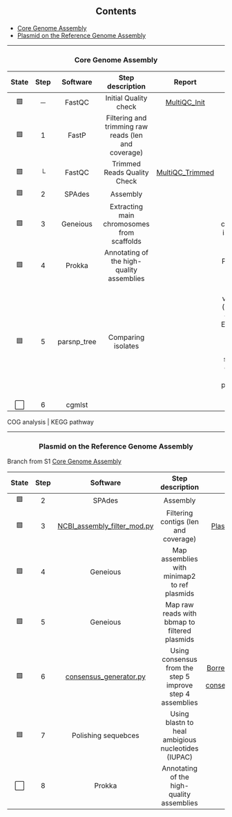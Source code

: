 <h2 align="center">Contents</h2>

- <a href="#Core Genome Assembly">Core Genome Assembly</a>
- <a href="#Plasmid on the Reference Genome Assembly">Plasmid on the Reference Genome Assembly</a>

---

<h3 align="center" id="Core Genome Assembly">Core Genome Assembly</h3>

|State|Step|Software|Step description| Report | Notes |
|:--:|:--:|:--:|:--:|:--:|:--:|
| 🟩 | ─ | FastQC         | Initial Quality check                               | [MultiQC_Init](Reports/B_burgdorferi_MultiQC_init.html) |  |
| 🟩 | 1 | FastP          | Filtering and trimming raw reads (len and coverage) |  | -> <a href="#Plasmid on the Reference Genome Assembly">Plasmid on the Reference Genome Assembly</a>|
| 🟩 | └ | FastQC         | Trimmed Reads Quality Check                         | [MultiQC_Trimmed](Reports/B_burgdorferi_MultiQC_trimmed.html) |  |
| 🟩 | 2 | SPAdes         | Assembly                                            |  |  |
| 🟩 | 3 | Geneious       | Extracting main chromosomes from scaffolds          |                      | Main chromosome is present ✅ |
| 🟩 | 4 | Prokka         | Annotating of the high-quality assemblies           |  | Project drive folder |
| 🟦 | 5 | parsnp_tree    | Comparing isolates                                  |                      | gingr for visualization (File -> open -> tree file \| Export file as .vsf \| Compare non-synonymus changes to actual positions per gene |
| ⬜️ | 6 | cgmlst         |                                                     |                      | MLST |

COG analysis | KEGG pathway

---

<h3 align="center" id="Plasmid on the Reference Genome Assembly">Plasmid on the Reference Genome Assembly</h3>

Branch from S1 <a href="#Core Genome Assembly">Core Genome Assembly</a>

|State|Step|Software|Step description| Report | Notes |
|:--:|:--:|:--:|:--:|:--:|:--:|
| 🟩 | 2 | SPAdes               | Assembly                                                      |  |  |
| 🟩 | 3 | [NCBI_assembly_filter_mod.py](https://github.com/edgeemer/genome-assembly/blob/b9b03ec2470b0cdd3b39363d316e188a7e27cb33/Scripts/assembly_length_and_coverage_filtration/NCBI_assembly_filter_mod.py)        | Filtering contigs (len and coverage)                        | [Plasmid Coverage Report](Reports/plasmid/3.0.custom-trim-from-spades-pl-S2.md) |  |
| 🟩 | 4 | Geneious             | Map assemblies with minimap2 to ref plasmids                  |  |  |
| 🟩 | 5 | Geneious             | Map raw reads with bbmap to filtered plasmids                 |  |  |
| 🟩 | 6 | [consensus_generator.py](https://github.com/edgeemer/genome-assembly/blob/b9b03ec2470b0cdd3b39363d316e188a7e27cb33/Scripts/consensus_generator/consensus_generator.py)        | Using consensus from the step 5 improve step 4 assemblies     | [Borrelia Burgdorferi plasmid presence](https://docs.google.com/spreadsheets/d/1qOfwAWgnmrz81K9PqESubi8MufjOqxDshoJY8hGCvTg/edit?usp=sharing) \| [consensus_generator_report](Reports/plasmid/consensus_generator_report.md)|  |
| 🟦 | 7 | Polishing sequebces  | Using blastn to heal ambigious nucleotides (IUPAC)            |  |  |
| ⬜️ | 8 | Prokka               | Annotating of the high-quality assemblies                     |  |  |
